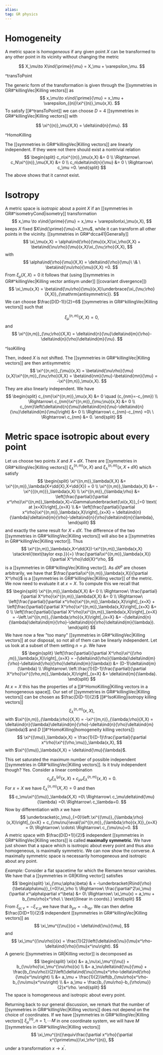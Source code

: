 ```yaml
---
alias:
tag: GR physics
---
```


# Homogeneity
A metric space is *homogeneous* if any given point $X$ can be transformed to any other point in its vicinity without changing the metric

$$
    X_\mu\to X\ind{\prime}{\mu} = X_\mu + \varepsilon_\mu.
$$

^transToPoint

The generic form of the transformation is given through the [[symmetries in GR#^killingVec|Killing vectors]] as 
$$
    x_\mu\to x\ind{\prime}{\mu} = x_\mu + \varepsilon_{(n)}\xi^{(n)}_\mu(x,X).
$$
To satisfy [[#^transToPoint]] we can choose $D=4$ [[symmetries in GR#^killingVec|Killing vectors]] with

$$
    \xi^{(n)}_\mu(X,X) = \delta\ind{n}{\mu}.
$$

^HomoKilling

The [[symmetries in GR#^killingVec|Killing vectors]] are linearly independent. If they were not there should exist a nontrivial relation 
$$
\begin{split}
    c_n\xi^{(n)}_\mu(x,X) &= 0 \\
    \Rightarrow\ c_N\xi^{(n)}_\mu(X,X) &= 0 \\
    c_n\delta\ind{n}{\mu} &= 0 \ \Rightarrow\ c_\mu =0.
\end{split}
$$
The above shows that it cannot exist.

# Isotropy

A metric space is *isotropic* about a point $X$ if an [[symmetries in GR#^isometryCond|isometry]] transformation
$$
    x_\mu \to x\ind{\prime}{\mu} = x_\mu + \varepsilon\xi_\mu(x,X),
$$
keeps $X$ fixed $X\ind{\prime}{\mu}=X_\mu$, while it can transform all other points in the vicinity.  [[symmetries in GR#^dcca41|Generally]]
$$
    \xi_\mu(x,X) = \alpha\ind{\rho}{\mu}(x,X)\xi_\rho(X,X) + \beta\ind{\nu\rho}{\mu}(x,X)\xi_{\nu;\rho}(X,X),
$$
with
$$
    \alpha\ind{\rho}{\mu}(X,X) = \delta\ind{\rho}{\mu}\ \& \ \beta\ind{\nu\rho}{\mu}(X,X) =0.
$$
From $\xi_\mu(X,X)=0$ it follows that (using [[symmetries in GR#^killingVec|Killing vector antisym under]] [[covariant divergence]])
$$
    \xi_\mu(x,X) = \beta\ind{\nu\rho}{\mu}(x,X)\underbrace{\xi_{\nu;\rho}(X,X)}_{\mathrm{antisymmetric}}.
$$
We can choose $\frac{D(D-1)}{2}=6$ [[symmetries in GR#^killingVec|Killing vectors]] such that

$$
    \xi^{(n,m)}_\mu(X,X) =0,
$$
and
$$
    \xi^{(n,m)}_{\nu;\rho}(X,X) = \delta\ind{n}{\nu}\delta\ind{m}{\rho}-\delta\ind{n}{\rho}\delta\ind{m}{\nu}.
$$

^IsoKilling

Then, indeed $X$ is not shifted. The [[symmetries in GR#^killingVec|Killing vectors]] are then antisymmetric
$$
    \xi^{(n,m)}_{\mu}(x,X) = \beta\ind{\nu\rho}{\mu}(x,X)\xi^{(n,m)}_{\nu;\rho}(X,X) = \beta\ind{nm}{\mu}-\beta\ind{mn}{\mu} = -\xi^{(m,n)}_\mu(x,X).
$$
They are also linearly independent. We have
$$
\begin{split}
    c_{nm}\xi^{(n,m)}_\mu(x,X) &= 0 \quad (c_{nm}=-c_{mn}) \\
    \Rightarrow\ c_{nm}\xi^{(n,m)}_{\mu;\nu}(x,X) &= 0 \\
    c_{nm}\left(\delta\ind{n}{\mu}\delta\ind{m}{\nu}-\delta\ind{n}{\nu}\delta\ind{m}{\mu}\right) &= 0 \\
    \Rightarrow\ c_{nm}-c_{mn} =0\ \ \Rightarrow\ c_{nm} &= 0.
\end{split}
$$

# Metric space isotropic about every point

Let us choose two points $X$ and $X+\dd{X}$. There are [[symmetries in GR#^killingVec|Killing vectors]] $\xi^{(n,m)}_\lambda(x,X)$ and $\xi^{(n,m)}_\lambda(x,X+\dd{X})$ which satisfy
$$
\begin{split}
    \xi^{(n,m)}_\lambda(X,X) &= \xi^{(n,m)}_\lambda(X+\dd{X},X+\dd{X}) = 0 \\
    \xi^{(n,m)}_\lambda(x,X) &= -\xi^{{(n,m)}}_\lambda(x,X) \\
    \xi^{(n,m)}_{\lambda;\rho} &= \left[\frac{\partial}{\partial x^\rho}\xi^{(n,m)}_\lambda(x,X)+\Gamma\underbracket{\xi(x,X)}_{=0 \text{ at }x=X}\right]_{x=X} \\
    &= \left[\frac{\partial}{\partial x^\rho}\xi^{(n,m)}_\lambda(x,X)\right]_{x=X} = \delta\ind{n}{\lambda}\delta\ind{m}{\rho}-\delta\ind{n}{\rho}\delta\ind{m}{\lambda},
\end{split}
$$
and exactly the same result for $X+\dd{X}$. The difference of the two [[symmetries in GR#^killingVec|Killing vectors]] will also be a [[symmetries in GR#^killingVec|Killing vector]]. Thus
$$
    \xi^{(n,m)}_\lambda(x,X+\dd{X})-\xi^{(n,m)}_\lambda(x,X) \stackrel{\text{taylor exp.}}{=} \frac{\partial\xi^{(n,m)}_\lambda(x,X)}{\partial X^\rho}\dd{X}^\rho,
$$
is a [[symmetries in GR#^killingVec|Killing vector]]. As $\dd{X}^\rho$ are chosen arbitrarily, we have that $\frac{\partial\xi^{(n,m)}_\lambda(x,X)}{\partial X^\rho}$ is a [[symmetries in GR#^killingVec|Killing vector]] of the metric. We now need to evaluate it at $x=X$. To compute this we recall that
$$
\begin{split}
    \xi^{(n,m)}_\lambda(X,X) &= 0 \\
    \Rightarrow\ \frac{\partial}{\partial X^\rho}\xi^{(n,m)}_\lambda(X,X) &= 0 \\
    \Rightarrow\ \left[\frac{\partial}{\partial x^\rho}\xi^{(n,m)}_\lambda(x,X)\right]_{x=X} + \left[\frac{\partial}{\partial X^\rho}\xi^{(n,m)}_\lambda(x,X)\right]_{x=X} &= 0 \\
    \left[\frac{\partial}{\partial X^\rho}\xi^{(n,m)}_\lambda(x,X)\right]_{x=X} = -\left.\xi^{(n,m)}_{\lambda;\rho}(x,X)\right|_{x=X} &= -(\delta\ind{n}{\lambda}\delta\ind{m}{\rho}-\delta\ind{n}{\rho}\delta\ind{m}{\lambda}).
\end{split}
$$
We have now a few "too many" [[symmetries in GR#^killingVec|Killing vectors]] at our disposal, so not all of them can be linearly independent. Let us look at a subset of them setting $n=\rho$. We have
$$
\begin{split}
    \left[\frac{\partial}{\partial X^\rho}\xi^{(\rho ,m)}_\lambda(x,X)\right]_{x=X} = -(\delta\ind{\rho}{\lambda}\delta\ind{m}{\rho}-\delta\ind{\rho}{\rho}\delta\ind{m}{\lambda}) &= (D-1)\delta\ind{m}{\lambda} \\
    \Rightarrow\ \left.\frac{1}{D-1}\frac{\partial}{\partial X^\rho}\xi^{(\rho,m)}_\lambda(x,X)\right|_{x=X} &= \delta\ind{m}{\lambda}.
\end{split}
$$
At $x=X$ this has the properties of a [[#^HomoKilling|Killing vectors in a homogeneous space]]. Our set of [[symmetries in GR#^killingVec|Killing vectors]] can be chosen as $\frac{D(D-1)}{2}$ [[#^IsoKilling|isotropy killing vectors]]
$$
    \xi^{(n,m)}_\lambda(x,X),
$$
with $\xi^{(n,m)}_{\lambda;\rho}(X,X) = -\xi^{(m,n)}_{\lambda;\rho}(X,X) = \delta\ind{n}{\lambda}\delta\ind{m}{\rho}-\delta\ind{n}{\rho}\delta\ind{m}{\lambda}$ and $D$ [[#^HomoKilling|homogeneity killing vectors]]:
$$
    \xi^{(\mu)}_\lambda(x,X) = \frac{1}{D-1}\frac{\partial}{\partial x^\rho}\xi^{(\rho,\mu)}_\lambda(x,X),
$$
with $\xi^{(\mu)}_\lambda(X,X) = \delta\ind{\mu}{\lambda}$.

This set saturated the maximum number of possible independent [[symmetries in GR#^killingVec|Killing vectors]]. Is it truly independent though? Yes. Consider a linear combination
$$
    c_\mu\xi^{(\mu)}_\lambda(x,X) + c_{\mu\nu}\xi^{(n,m)}_\lambda(x,X) =0.
$$
For $x=X$ we have $\xi^{(n,m)}_\lambda(X,X)=0$ and then 
$$
    c_\mu\xi^{(\mu)}_\lambda(X,X) =0\ \Rightarrow\ c_\mu\delta\ind{\mu}{\lambda} =0\ \Rightarrow\ c_\lambda=0.
$$
Now by differentiation with $x$ we have
$$
    \underbracket{c_\mu}_{=0}\left.\xi^{(\mu)}_{\lambda;\rho}(x,X)\right|_{x=X} + c_{\mu\nu}\eval{\xi^{(n,m)}_{\lambda;\rho}(x,X)}_{x=X} = 0\ \Rightarrow\ \cdots\ \Rightarrow\ c_{\mu\nu}=0.
$$
A metric space with $\frac{D(D+1)}{2}$ independent [[symmetries in GR#^killingVec|Killing vectors]] is called **maximally symmetric**. We have just shown that a space which is isotropic about every point and thus also homogeneous, is maximally symmetric. We can now show the converse. A maximally symmetric space is necessarily homogeneous and isotropic about any point.


*Example:* Consider a flat spacetime for which the Riemann tensor vanishes. We have that a [[symmetries in GR|Killing vector]] satisfies
$$
\begin{split}
    \xi_{\mu;\alpha;\beta} & = -\underbracket{R\ind{\rho}{\beta\alpha\mu}}_{=0}\xi_\rho \\
    \Rightarrow\ \frac{\partial^2\xi_\mu}{\partial x^\alpha\partial x^\beta} &= 0\ \Rightarrow\ \xi_\mu(x) = a_\mu + b_{\mu\rho}x^\rho\ \  \text{(linear in coords).}
\end{split}
$$
From $\xi_{\mu;\nu}=-\xi_{\nu;\mu}$ we have that $b_{\mu\nu}=-b_{\nu\mu}$. We can then define $\frac{D(D+1)}{2}$ independent [[symmetries in GR#^killingVec|Killing vectors]] as
$$
    \xi_\mu^{(\nu)}(x) = \delta\ind{\nu}{\mu},
$$
and
$$
    \xi_\mu^{(\nu\rho)}(x) = \frac{1}{2}\left(\delta\ind{\nu}{\mu}x^\rho-\delta\ind{\rho}{\mu}x^\nu\right).
$$
A generic [[symmetries in GR|Killing vector]] is decomposed as
$$
\begin{split}
    \xi(x) &= a_\nu\xi_\mu^{(\nu)} + b_{\nu\rho}\xi_\mu^{\nu\rho}(x) \\
    &= a_\nu\delta\ind{\nu}{\mu} + \frac{b_{\nu\rho}}{2}\left(\delta\ind{\nu}{\mu}x^\rho-\delta\ind{\rho}{\mu}x^\nu\right) \\
    &= a_\mu + \frac{1}{2}\left(b_{\mu\rho}x^\rho-b_{\nu\mu}x^\nu\right) \\
    &= a_\mu + \frac{b_{\mu\rho}-b_{\rho\mu}}{2}x^\rho.
\end{split}
$$
The space is homogeneous and isotropic about every point. 

Returning back to our general discussion, we remark that the number of [[symmetries in GR#^killingVec|Killing vectors]] does not depend on the choice of coordinates. If we have [[symmetries in GR#^killingVec|Killing vectors]] $\xi_\mu^{(n)},\,n=1,\cdots M$ in one coordinate system, we will have $M$ [[symmetries in GR#^killingVec|Killing vectors]]
$$
    \xi_\mu^{(n)}\equiv\frac{\partial x^\rho}{\partial x^{\prime\mu}}\xi_\rho^{(n)},
$$
under a transformation $x\to x^\prime$.
